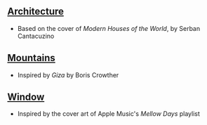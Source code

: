 ## [Architecture](https://danielshamburger.github.io/int-310-creativity-project/architecture/)
- Based on the cover of _Modern Houses of the World_, by Serban Cantacuzino

## [Mountains](https://danielshamburger.github.io/int-310-creativity-project/mountains/)
- Inspired by _Giza_ by Boris Crowther

## [Window](https://danielshamburger.github.io/int-310-creativity-project/window/)
- Inspired by the cover art of Apple Music's _Mellow Days_ playlist
